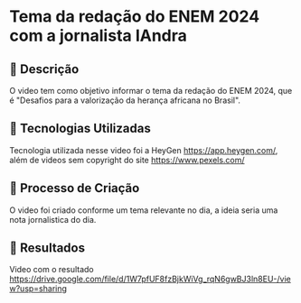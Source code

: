 # Tema da redação do ENEM 2024 com a jornalista IAndra 

## 📒 Descrição
O video tem como objetivo informar o tema da redação do ENEM 2024, que é "Desafios para a valorização da herança africana no Brasil".

## 🤖 Tecnologias Utilizadas
Tecnologia utilizada nesse video foi a HeyGen https://app.heygen.com/, além de videos sem copyright do site https://www.pexels.com/

## 🧐 Processo de Criação
O video foi criado conforme um tema relevante no dia, a ideia seria uma nota jornalistica do dia.

## 🚀 Resultados
Video com o resultado
https://drive.google.com/file/d/1W7pfUF8fzBjkWiVg_rqN6gwBJ3ln8EU-/view?usp=sharing

